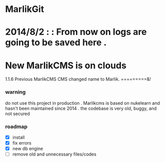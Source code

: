 MarlikGit
=========


2014/8/2 :  : From now on logs are going to be saved here .
==========================
New MarlikCMS is on clouds
=========
1.1.6 Previous MarlikCMS CMS changed name to Marlik.
=========&!

### warning

do not use this project in production . Marlikcms is based on nukelearn and hasn't been maintained since 2014 . the codebase is very old, buggy, and not secured

### roadmap

- [X] install
- [X] fix errors
- [X] new db engine
- [ ] remove old and unnecessary files/codes